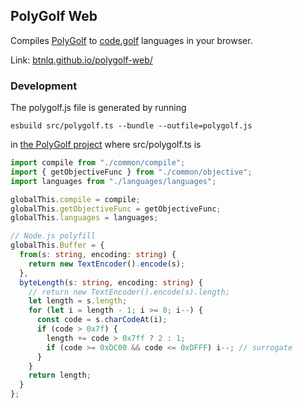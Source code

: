 ## PolyGolf Web

Compiles [PolyGolf](https://github.com/jared-hughes/polygolf) to [code.golf](https://code.golf) languages in your browser.

Link: [btnlq.github.io/polygolf-web/](https://btnlq.github.io/polygolf-web/)

### Development

The polygolf.js file is generated by running
```
esbuild src/polygolf.ts --bundle --outfile=polygolf.js
```
in [the PolyGolf project](https://github.com/jared-hughes/polygolf) where src/polygolf.ts is
```ts
import compile from "./common/compile";
import { getObjectiveFunc } from "./common/objective";
import languages from "./languages/languages";

globalThis.compile = compile;
globalThis.getObjectiveFunc = getObjectiveFunc;
globalThis.languages = languages;

// Node.js polyfill
globalThis.Buffer = {
  from(s: string, encoding: string) {
    return new TextEncoder().encode(s);
  },
  byteLength(s: string, encoding: string) {
    // return new TextEncoder().encode(s).length;
    let length = s.length;
    for (let i = length - 1; i >= 0; i--) {
      const code = s.charCodeAt(i);
      if (code > 0x7f) {
        length += code > 0x7ff ? 2 : 1;
        if (code >= 0xDC00 && code <= 0xDFFF) i--; // surrogate
      }
    }
    return length;
  }
};
```
